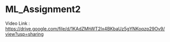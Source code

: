 # ML_Assignment2

Video Link : https://drive.google.com/file/d/1KAdZMhWT2Ix4BKbaUz5gYNKoqzp29Ov9/view?usp=sharing
